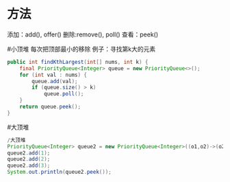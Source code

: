 # 方法

添加：add(), offer()
删除:remove(), poll()
查看：peek()

#小顶堆
每次把顶部最小的移除
例子：寻找第k大的元素
```java
public int findKthLargest(int[] nums, int k) {
    final PriorityQueue<Integer> queue = new PriorityQueue<>();
    for (int val : nums) {
        queue.add(val);
        if (queue.size() > k)
            queue.poll();
    }
    return queue.peek();
}
```

#大顶堆
```java
/大顶堆
PriorityQueue<Integer> queue2 = new PriorityQueue<Integer>((o1,o2)->(o2-o1));
queue2.add(1);
queue2.add(2);
queue2.add(3);
System.out.println(queue2.peek());
```
